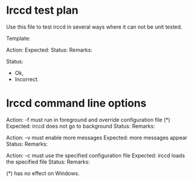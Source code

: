 Irccd test plan
===============

Use this file to test irccd in several ways where it can not be unit tested.

Template:

Action:
Expected:
Status:
Remarks:

Status:

  - Ok,
  - Incorrect.

# Irccd command line options

Action: -f must run in foreground and override configuration file (*)
Expected: irccd does not go to background
Status:
Remarks:

Action: -v must enable more messages
Expected: more messages appear
Status:
Remarks:

Action: -c must use the specified configuration file
Expected: irccd loads the specified file
Status:
Remarks:

(*) has no effect on Windows.
